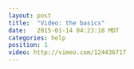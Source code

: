```yaml
---
layout: post
title:  "Video: the basics"
date:   2015-01-14 04:23:18 MDT
categories: help
position: 1
video: http://vimeo.com/124436717
---
```

